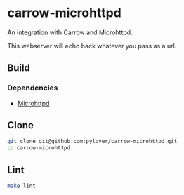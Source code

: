 # carrow-microhttpd

An integration with Carrow and Microhttpd.

This webserver will echo back whatever you pass as a url.


## Build

### Dependencies

- [Microhttpd](./README)


## Clone
```bash
git clone git@github.com:pylover/carrow-microhttpd.git
cd carrow-microhttpd
```


## Lint
```bash
make lint
```
